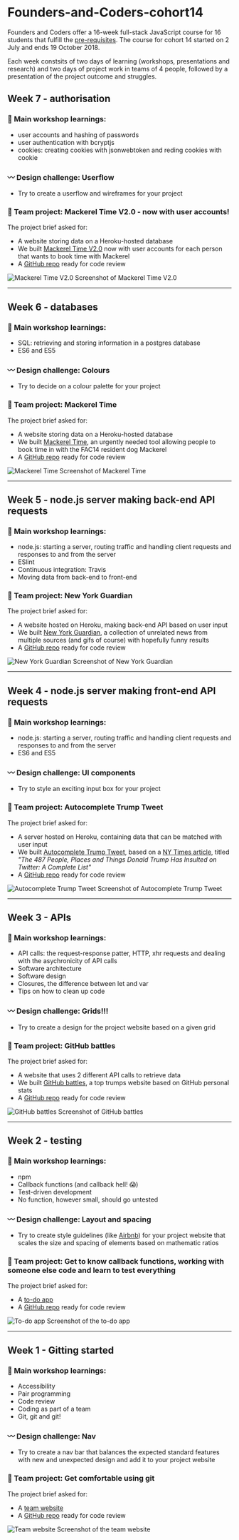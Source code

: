 # Founders-and-Coders-cohort14 
Founders and Coders offer a 16-week full-stack JavaScript course for 16 students that fulfill the [pre-requisites](https://foundersandcoders.com/apply/prerequisites/). The course for cohort 14 started on 2 July and ends 19 October 2018.

Each week constsits of two days of learning (workshops, presentations and research) and two days of project work in teams of 4 people, followed by a presentation of the project outcome and struggles.

##  Week 7 - authorisation 
### :school_satchel: Main workshop learnings: 
* user accounts and hashing of passwords 
* user authentication with bcryptjs
* cookies: creating cookies with jsonwebtoken and reding cookies with cookie

### :wavy_dash: Design challenge: Userflow 
* Try to create a userflow and wireframes for your project

### :rocket: Team project: Mackerel Time V2.0 - now with user accounts!
The project brief asked for:
* A website storing data on a Heroku-hosted database
* We built [Mackerel Time V2.0](https://mackerel-time.herokuapp.com/) now with user accounts for each person that wants to book time with Mackerel
* A [GitHub repo](https://github.com/SleepySheepy172/doggo-booker) ready for code review

![Mackerel Time V2.0](https://github.com/njons/Founders-and-Coders-cohort14/blob/master/week7_project_Mackerel%20Time_V2.0.png)
Screenshot of Mackerel Time V2.0

---

##  Week 6 - databases 
### :school_satchel: Main workshop learnings: 
* SQL: retrieving and storing information in a postgres database 
* ES6 and ES5

### :wavy_dash: Design challenge: Colours 
* Try to decide on a colour palette for your project

### :rocket: Team project: Mackerel Time
The project brief asked for:
* A website storing data on a Heroku-hosted database
* We built [Mackerel Time](https://doggo-booker.herokuapp.com/), an urgently needed tool allowing people to book time in with the FAC14 resident dog Mackerel
* A [GitHub repo](https://github.com/arrested-developer/doggo-booker) ready for code review

![Mackerel Time](https://github.com/njons/Founders-and-Coders-cohort14/blob/master/week6_project_Mackerel%20Time.png)
Screenshot of Mackerel Time

---

##  Week 5 - node.js server making back-end API requests
### :school_satchel: Main workshop learnings: 
* node.js: starting a server, routing traffic and handling client requests and responses to and from the server
* ESlint
* Continuous integration: Travis
* Moving data from back-end to front-end 

### :rocket: Team project: New York Guardian
The project brief asked for:
* A website hosted on Heroku, making back-end API based on user input
* We built [New York Guardian](https://floating-mountain-51197.herokuapp.com/), a collection of unrelated news from multiple sources (and gifs of course) with hopefully funny results
* A [GitHub repo](https://github.com/fac-14/HMEN) ready for code review

![New York Guardian](https://github.com/njons/Founders-and-Coders-cohort14/blob/master/week5_project_New%20York%20Guardian.png)
Screenshot of New York Guardian

---

##  Week 4 - node.js server making front-end API requests
### :school_satchel: Main workshop learnings: 
* node.js: starting a server, routing traffic and handling client requests and responses to and from the server
* ES6 and ES5

### :wavy_dash: Design challenge: UI components 
* Try to style an exciting input box for your project

### :rocket: Team project: Autocomplete Trump Tweet
The project brief asked for:
* A server hosted on Heroku, containing data that can be matched with user input
* We built [Autocomplete Trump Tweet](https://desolate-shore-83992.herokuapp.com/), based on a [NY Times article](https://www.nytimes.com/interactive/2016/01/28/upshot/donald-trump-twitter-insults.html?mtrref=undefined), titled _"The 487 People, Places and Things Donald Trump Has Insulted on Twitter: A Complete List"_
* A [GitHub repo](https://github.com/fac-14/NDJS-node-autocompleter) ready for code review

![Autocomplete Trump Tweet](https://github.com/njons/Founders-and-Coders-cohort14/blob/master/week4_project_autocomplete%20trump%20tweet.png)
Screenshot of Autocomplete Trump Tweet

---

##  Week 3 - APIs
### :school_satchel: Main workshop learnings: 
* API calls: the request-response patter, HTTP, xhr requests and dealing with the asychronicity of API calls  
* Software architecture
* Software design
* Closures, the difference between let and var
* Tips on how to clean up code

### :wavy_dash: Design challenge: Grids!!!
* Try to create a design for the project website based on a given grid 

### :rocket: Team project: GitHub battles
The project brief asked for:
* A website that uses 2 different API calls to retrieve data 
* We built [GitHub battles](https://fac-14.github.io/NDJS-API/), a top trumps website based on GitHub personal stats 
* A [GitHub repo](https://github.com/fac-14/NDJS-API) ready for code review

![GitHub battles](https://github.com/njons/Founders-and-Coders-cohort14/blob/master/week3_project_GitHub%20battles.png)
Screenshot of GitHub battles

--- 

##  Week 2 - testing 
### :school_satchel: Main workshop learnings: 
* npm 
* Callback functions (and callback hell! :scream:)
* Test-driven development
* No function, however small, should go untested

### :wavy_dash: Design challenge: Layout and spacing
* Try to create style guidelines (like [Airbnb](https://airbnb.design/building-a-visual-language/)) for your project website that scales the size and spacing of elements based on mathematic ratios

### :rocket: Team project: Get to know callback functions, working with someone else code and learn to test everything
The project brief asked for: 
* A [to-do app](https://fac-14.github.io/teamcoolerweek-2/) 
* A [GitHub repo](https://github.com/fac-14/teamcoolerweek-2) ready for code review

![To-do app](https://github.com/njons/Founders-and-Coders-cohort14/blob/master/week2_project_to-do%20app.png)
Screenshot of the to-do app

--- 

## Week 1 - Gitting started 
### :school_satchel: Main workshop learnings: 
* Accessibility
* Pair programming 
* Code review 
* Coding as part of a team
* Git, git and git!

### :wavy_dash: Design challenge: Nav
* Try to create a nav bar that balances the expected standard features with new and unexpected design and add it to your project website

### :rocket: Team project: Get comfortable using git
The project brief asked for:
* A [team website](https://fac-14.github.io/teamcoolerweek1/) 
* A [GitHub repo](https://github.com/fac-14/teamcoolerweek1) ready for code review

![Team website](https://github.com/njons/Founders-and-Coders-cohort14/blob/master/week1_project_team%20website.png)
Screenshot of the team website




